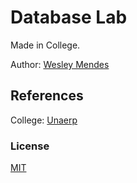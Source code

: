 # Database Lab

Made in College.

Author: [Wesley Mendes](https://github.com/WesGtoX)

## References ##

College: [Unaerp](http://www.unaerp.br/)

### License ###

[MIT](LICENSE)